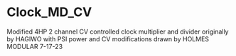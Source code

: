# Clock_MD_CV
Modified 4HP 2 channel CV controlled clock multiplier and divider originally by HAGIWO with PSI power and CV modifications drawn by HOLMES MODULAR 7-17-23
